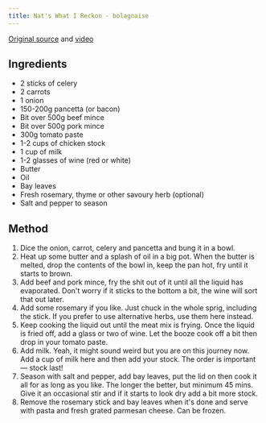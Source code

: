 ```yaml
---
title: Nat's What I Reckon - bolagnaise
---
```

[Original source](https://www.abc.net.au/news/2020-07-10/nats-what-i-reckon-is-here-to-help-you-make-bolognaise/12402390) and [video](https://youtu.be/Sw_Ze9zIafM)

## Ingredients

- 2 sticks of celery
- 2 carrots
- 1 onion
- 150-200g pancetta (or bacon)
- Bit over 500g beef mince
- Bit over 500g pork mince
- 300g tomato paste
- 1-2 cups of chicken stock
- 1 cup of milk
- 1-2 glasses of wine (red or white)
- Butter
- Oil
- Bay leaves
- Fresh rosemary, thyme or other savoury herb (optional)
- Salt and pepper to season

## Method

1. Dice the onion, carrot, celery and pancetta and bung it in a bowl. 
2. Heat up some butter and a splash of oil in a big pot. When the butter is melted, drop the contents of the bowl in, keep the pan hot, fry until it starts to brown. 
3. Add beef and pork mince, fry the shit out of it until all the liquid has evaporated. Don't worry if it sticks to the bottom a bit, the wine will sort that out later. 
4. Add some rosemary if you like. Just chuck in the whole sprig, including the stick. If you prefer to use alternative herbs, use them here instead. 
5. Keep cooking the liquid out until the meat mix is frying. Once the liquid is fried off, add a glass or two of wine. Let the booze cook off a bit then drop in your tomato paste. 
6. Add milk. Yeah, it might sound weird but you are on this journey now. Add a cup of milk here and then add your stock. The order is important — stock last!
7. Season with salt and pepper, add bay leaves, put the lid on then cook it all for as long as you like. The longer the better, but minimum 45 mins. Give it an occasional stir and if it starts to look dry add a bit more stock. 
8. Remove the rosemary stick and bay leaves when it's done and serve with pasta and fresh grated parmesan cheese. Can be frozen.